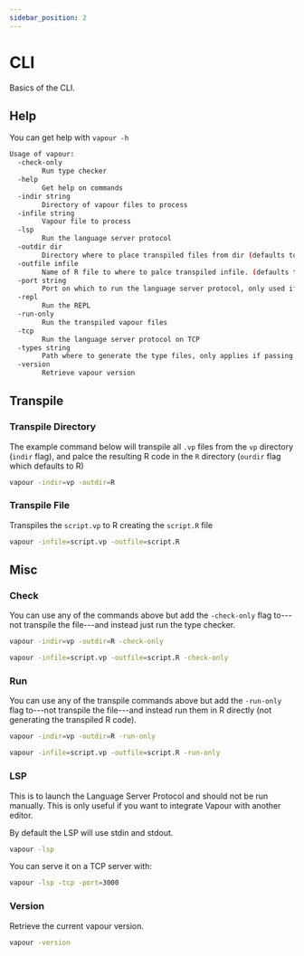 ```yaml
---
sidebar_position: 2
---
```


# CLI

Basics of the CLI.

## Help

You can get help with `vapour -h`

```bash
Usage of vapour:
  -check-only
    	Run type checker
  -help
    	Get help on commands
  -indir string
    	Directory of vapour files to process
  -infile string
    	Vapour file to process
  -lsp
    	Run the language server protocol
  -outdir dir
    	Directory where to place transpiled files from dir (defaults to R) (default "R")
  -outfile infile
    	Name of R file to where to palce transpiled infile. (defaults to vapour.R) (default "vapour.R")
  -port string
    	Port on which to run the language server protocol, only used if -tcp flag is passed (defaults to 3000) (default "3000")
  -repl
    	Run the REPL
  -run-only
    	Run the transpiled vapour files
  -tcp
    	Run the language server protocol on TCP
  -types string
    	Path where to generate the type files, only applies if passing a directory with -indir (default "inst/types.vp")
  -version
    	Retrieve vapour version
```

## Transpile

### Transpile Directory

The example command below will transpile all `.vp` files from the `vp`
directory (`indir` flag), and palce the resulting R code in the `R`
directory (`ourdir` flag which defaults to R)

```bash
vapour -indir=vp -outdir=R
```

### Transpile File

Transpiles the `script.vp` to R creating the `script.R` file

```bash
vapour -infile=script.vp -outfile=script.R
```

## Misc

### Check

You can use any of the commands above but add the `-check-only` flag
to---not transpile the file---and instead just run the type checker.

```bash
vapour -indir=vp -outdir=R -check-only

vapour -infile=script.vp -outfile=script.R -check-only
```

### Run

You can use any of the transpile commands above but add the `-run-only` flag
to---not transpile the file---and instead run them in R directly
(not generating the transpiled R code).

```bash
vapour -indir=vp -outdir=R -run-only

vapour -infile=script.vp -outfile=script.R -run-only
```

### LSP

This is to launch the Language Server Protocol and should not be run manually.
This is only useful if you want to integrate Vapour with another editor.

By default the LSP will use stdin and stdout.

```bash
vapour -lsp
```

You can serve it on a TCP server with:

```bash
vapour -lsp -tcp -port=3000
```

### Version

Retrieve the current vapour version.

```bash
vapour -version
```
